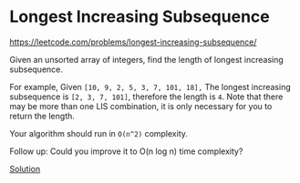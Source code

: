 # Longest Increasing Subsequence

https://leetcode.com/problems/longest-increasing-subsequence/

Given an unsorted array of integers, find the length of longest increasing subsequence.

For example,
Given ```[10, 9, 2, 5, 3, 7, 101, 18],```
The longest increasing subsequence is ```[2, 3, 7, 101]```, therefore the length is ```4```. Note that there may be more than one LIS combination, it is only necessary for you to return the length.

Your algorithm should run in ```O(n^2)``` complexity.

Follow up: Could you improve it to O(n log n) time complexity?

[Solution](LongestIncreasingSubsequence.java)
